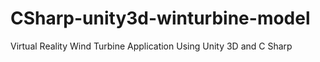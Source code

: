 # CSharp-unity3d-winturbine-model
Virtual Reality Wind Turbine Application Using Unity 3D and C Sharp
